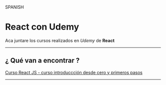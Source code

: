 SPANISH

# React con Udemy

Aca juntare los cursos realizados en *Udemy* de **React**

---

## ¿ Qué van a encontrar ?

[Curso React JS - curso introduccción desde cero y primeros pasos](https://github.com/eugenia1984/react-con-Udemy/01_react_js_curso_de_introduccion_desde_cero_primeros_pasos)

---


